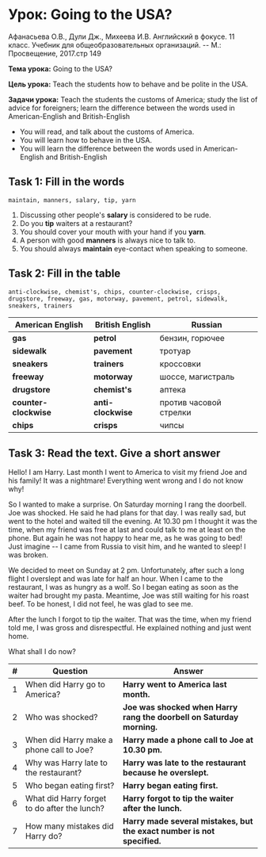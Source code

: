 # Урок: Going to the USA?

Афанасьева О.В., Дули Дж., Михеева И.В. Английский в фокусе. 11 класс. Учебник для общеобразовательных организаций. -- М.: Просвещение, 2017.стр 149

**Тема урока:** Going to the USA?

**Цель урока:** Teach the students how to behave and be polite in the USA.

**Задачи урока:** Teach the students the customs of America; study the list of advice for foreigners; learn the difference between the words used in American-English and British-English

- You will read, and talk about the customs of America.
- You will learn how to behave in the USA.
- You will learn the difference between the words used in American-English and British-English

## Task 1: Fill in the words

    maintain, manners, salary, tip, yarn

1.  Discussing other people's **salary** is considered to be rude.
3.  Do you **tip** waiters at a restaurant?
4.  You should cover your mouth with your hand if you **yarn**.
5.  A person with good **manners** is always nice to talk to.
6.  You should always **maintain** eye-contact when speaking to someone.

## Task 2: Fill in the table

    anti-clockwise, chemist's, chips, counter-clockwise, crisps, drugstore, freeway, gas, motorway, pavement, petrol, sidewalk, sneakers, trainers

| American English      | British English     | Russian                |
| --------------------- | ------------------- | ---------------------- |
| **gas**               | **petrol**          | бензин, горючее        |
| **sidewalk**          | **pavement**        | тротуар                |
| **sneakers**          | **trainers**        | кроссовки              |
| **freeway**           | **motorway**        | шоссе, магистраль      |
| **drugstore**         | **chemist's**       | аптека                 |
| **counter-clockwise** | **anti-clockwise**  | против часовой стрелки |
| **chips**             | **crisps**          | чипсы                  |


## Task 3: Read the text. Give a short answer

Hello! I am Harry. Last month I went to America to visit my friend Joe and his family! It was a nightmare! Everything went wrong and I do not know why!

So I wanted to make a surprise. On Saturday morning I rang the doorbell. Joe was shocked. He said he had plans for that day. I was really sad, but went to the hotel and waited till the evening. At 10.30 pm I thought it was the time, when my friend was free at last and could talk to me at least on the phone. But again he was not happy to hear me, as he was going to bed! Just imagine -- I came from Russia to visit him, and he wanted to sleep! I was broken.

We decided to meet on Sunday at 2 pm. Unfortunately, after such a long flight I overslept and was late for half an hour. When I came to the restaurant, I was as hungry as a wolf. So I began eating as soon as the waiter had brought my pasta. Meantime, Joe was still waiting for his roast beef. To be honest, I did not feel, he was glad to see me.

After the lunch I forgot to tip the waiter. That was the time, when my friend told me, I was gross and disrespectful. He explained nothing and just went home.

What shall I do now?

| # | Question                                     | Answer                                                                  |
| - | -------------------------------------------- | ----------------------------------------------------------------------- |
| 1 | When did Harry go to America?                | **Harry went to America last month.**                                   |
| 2 | Who was shocked?                             | **Joe was shocked when Harry rang the doorbell on Saturday morning.**   |
| 3 | When did Harry make a phone call to Joe?     | **Harry made a phone call to Joe at 10.30 pm.**                         |
| 4 | Why was Harry late to the restaurant?        | **Harry was late to the restaurant because he overslept.**              |
| 5 | Who began eating first?                      | **Harry began eating first.**                                           |
| 6 | What did Harry forget to do after the lunch? | **Harry forgot to tip the waiter after the lunch.**                     |
| 7 | How many mistakes did Harry do?              | **Harry made several mistakes, but the exact number is not specified.** |
